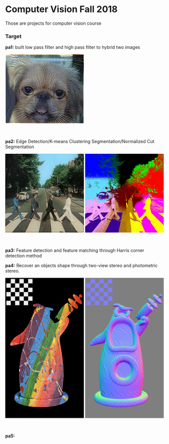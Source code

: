 # Computer Vision Fall 2018
Those are projects for computer vision course

### Target ###
**pa1:** built low pass filter and high pass filter to hybrid two images
<p>
  <img src="https://github.com/yc2423/Computer-Vision/blob/master/pa1/hybrid.png" width="250">
</p></br>

**pa2:** Edge Detection/K-means Clustering Segmentation/Normalized Cut Segmentation
<p>
  <img src="https://github.com/yc2423/Computer-Vision/blob/master/pa2/images/abbey_road.png" width="250">
  <img src="https://github.com/yc2423/Computer-Vision/blob/master/pa2/kmeans1.png" width="250">
</p></br>

**pa3:** Feature detection and feature matching through Harris corner detection method
</br>

**pa4:** Recover an objects shape through two-view stereo and photometric stereo.
<p>
  <img src="https://github.com/yc2423/Computer-Vision/blob/master/pa4/submit/tentacle_albedo.png" width="250">
  <img src="https://github.com/yc2423/Computer-Vision/blob/master/pa4/submit/tentacle_normals.png" width="250">
</p></br>

**pa5:** 
